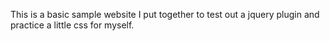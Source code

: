 This is a basic sample website I put together to test out a jquery plugin and practice a little css for myself.
 